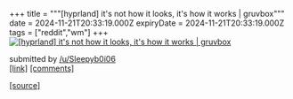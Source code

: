 +++
title = """[hyprland] it's not how it looks, it's how it works | gruvbox"""
date = 2024-11-21T20:33:19.000Z
expiryDate = 2024-11-21T20:33:19.000Z
tags = ["reddit","wm"]
+++
[![[hyprland] it's not how it looks, it's how it works | gruvbox](https://b.thumbs.redditmedia.com/vogPh2b0birAJADKfT5O5Epspm4wajFiJRjtX6F8H1w.jpg "[hyprland] it's not how it looks, it's how it works | gruvbox")](https://www.reddit.com/r/unixporn/comments/1gwpj5o/hyprland_its_not_how_it_looks_its_how_it_works/)

submitted by [/u/Sleepyb0i06](https://www.reddit.com/user/Sleepyb0i06)  
[\[link\]](https://www.reddit.com/gallery/1gwpj5o) [\[comments\]](https://www.reddit.com/r/unixporn/comments/1gwpj5o/hyprland_its_not_how_it_looks_its_how_it_works/)

[[source]](https://www.reddit.com/r/unixporn/comments/1gwpj5o/hyprland_its_not_how_it_looks_its_how_it_works/)
